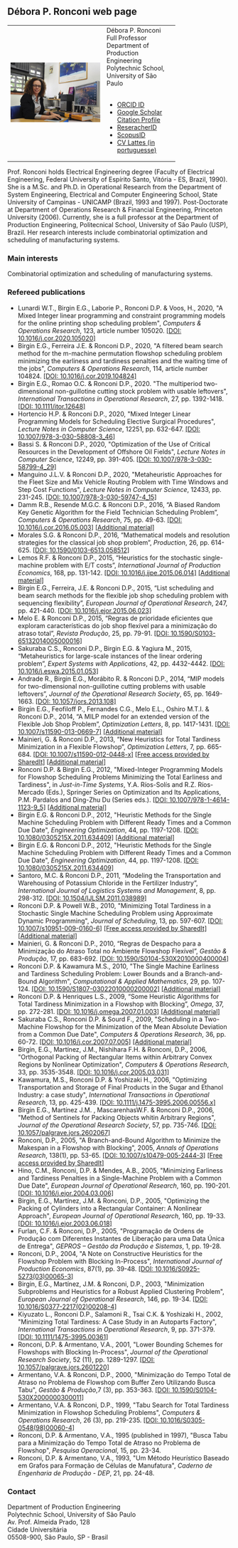 ## Débora P. Ronconi web page

<table style="width:10cm">
  <tr>
    <td><img src="photo.jpg"</img></td>
    <td>Débora P. Ronconi<br> 
        Full Professor<br> 
        Department of Production Engineering<br>
        Polytechnic School, University of São Paulo<br><br>
        <ul>
        <li><a href="https://orcid.org/0000-0001-7647-2328">ORCID ID</a></li>
        <li><a href="https://scholar.google.com.br/citations?user=PYRW_-4AAAAJ&hl=en">Google Scholar Citation Profile</a></li>
        <li><a href="https://publons.com/researcher/2330687/debora-p-ronconi/">ReseracherID</a></li>
        <li><a href="https://www.scopus.com/authid/detail.uri?authorId=6507620724">ScopusID</a></li>
        <li><a href="http://lattes.cnpq.br/8061079976642641">CV Lattes (in portuguesse)</li>
        </ul>
    </td> 
  </tr>
 </table>

Prof. Ronconi holds Electrical Engineering degree (Faculty of Electrical Engineering, Federal University of Espírito Santo, Vitória - ES, Brazil, 1990). She is a M.Sc. and Ph.D. in Operational Research from the Department of System Engineering, Electrical and Computer Engineering School, State University of Campinas - UNICAMP (Brazil, 1993 and 1997). Post-Doctorate at Department of Operations Research & Financial Engineering, Princeton University (2006). Currently, she is a full professor at the Department of Production Engineering, Politecnical School, University of São Paulo (USP), Brazil. Her research interests include combinatorial optimization and scheduling of manufacturing systems. 

### Main interests

Combinatorial optimization and scheduling of manufacturing systems.

### Refereed publications 

<ul>
  
<li>Lunardi W.T., Birgin E.G., Laborie P., Ronconi D.P. & Voos, H., 2020, "A Mixed Integer linear programming and constraint programming models for the online printing shop scheduling problem", <i>Computers & Operations Research</i>, 123, article number 105020.
<a href="https://doi.org/10.1016/j.cor.2020.105020">[DOI: 10.1016/j.cor.2020.105020]</a></li>

<li>Birgin E.G., Ferreira J.E. & Ronconi D.P., 2020, "A filtered beam search method for the m-machine permutation flowshop scheduling problem minimizing the earliness and tardiness penalties and the waiting time of the jobs", <i>Computers & Operations Research</i>, 114, article number 104824.
<a href="https://doi.org/10.1016/j.cor.2019.104824">[DOI: 10.1016/j.cor.2019.104824]</a></li>

<li>Birgin E.G., Romao O.C. & Ronconi D.P., 2020. "The multiperiod two-dimensional non-guillotine cutting stock problem with usable leftovers", <i>International Transactions in Operational Research</i>, 27, pp. 1392-1418.
<a href="https://doi.org/10.1111/itor.12648">[DOI: 10.1111/itor.12648]</a></li>

<li>Hortencio H.P. & Ronconi D.P., 2020, "Mixed Integer Linear Programming Models for Scheduling Elective Surgical Procedures", <i>Lecture Notes in Computer Science</i>, 12251, pp. 632-647.
<a href="https://doi.org/10.1007/978-3-030-58808-3_46">[DOI: 10.1007/978-3-030-58808-3_46]</a></li>

<li>Bassi S. & Ronconi D.P., 2020, "Optimization of the Use of Critical Resources in the Development of Offshore Oil Fields", <i>Lecture Notes in Computer Science</i>, 12249, pp. 391-405.
<a href="https://doi.org/10.1007/978-3-030-58799-4_29">[DOI: 10.1007/978-3-030-58799-4_29]</a></li>

<li> Manguino J.L.V. & Ronconi D.P., 2020, "Metaheuristic Approaches for the Fleet Size and Mix Vehicle Routing Problem with Time Windows and Step Cost Functions", <i>Lecture Notes in Computer Science</i>, 12433, pp. 231-245.
<a href="https://doi.org/10.1007/978-3-030-59747-4_15">[DOI: 10.1007/978-3-030-59747-4_15]</a></li>
  
<li>Damm R.B., Resende M.G.C. & Ronconi D.P., 2016, “A Biased Random Key Genetic Algorithm for the Field Technician Scheduling Problem”, <i>Computers & Operations Research</i>, 75, pp. 49-63. 
  <a href="https://doi.org/10.1016/j.cor.2016.05.003">[DOI: 10.1016/j.cor.2016.05.003]</a>
  <a href="InstResul.zip">[Additional material]</a></li>

<li>Morales S.G. & Ronconi D.P., 2016, “Mathematical models and resolution strategies for the classical job shop problem”, <i>Production</i>, 26, pp. 614-625.
  <a href="https://doi.org/10.1590/0103-6513.058512">[DOI: 10.1590/0103-6513.058512]</a></li>

<li>Lemos R.F. & Ronconi D.P., 2015, “Heuristics for the stochastic single-machine problem with E/T costs”, <i>International Journal of Production Economics</i>, 168, pp. 131-142. 
  <a href="https://doi.org/10.1016/j.ijpe.2015.06.014">[DOI: 10.1016/j.ijpe.2015.06.014]</a>
  <a href="">[Additional material]</a></li>

<li>Birgin E.G., Ferreira, J.E. & Ronconi D.P., 2015, “List scheduling and beam search methods for the flexible job shop scheduling problem with sequencing flexibility”, <i>European Journal of Operational Research</i>, 247, pp. 421-440.
<a href="https://doi.org/10.1016/j.ejor.2015.06.023">[DOI: 10.1016/j.ejor.2015.06.023]</a></li>

<li>Melo E. & Ronconi D.P., 2015, “Regras de prioridade eficientes que exploram características do job shop flexível para a minimização do atraso total”, <i>Revista Produção</i>, 25, pp. 79-91.
<a href="http://dx.doi.org/10.1590/S0103-65132014005000016">[DOI: 10.1590/S0103-65132014005000016]</a></li>

<li>Sakuraba C.S., Ronconi D.P., Birgin E.G. & Yagiura M., 2015, “Metaheuristics for large-scale instances of the linear ordering problem”, <i>Expert Systems with Applications</i>, 42, pp. 4432-4442.
<a href="https://doi.org/10.1016/j.eswa.2015.01.053">[DOI: 10.1016/j.eswa.2015.01.053]</a></li>

<li>Andrade R., Birgin E.G., Morábito R. & Ronconi D.P., 2014, “MIP models for two-dimensional non-guillotine cutting problems with usable leftovers”, <i>Journal of the Operational Research Society</i>, 65, pp. 1649-1663.
<a href="https://doi.org/10.1057/jors.2013.108">[DOI: 10.1057/jors.2013.108]</a></li>

<li>Birgin E.G., Feofiloff P., Fernandes C.G., Melo E.L., Oshiro M.T.I. & Ronconi D.P., 2014, “A MILP model for an extended version of the Flexible Job Shop Problem”, <i>Optimization Letters</i>, 8, pp. 1417-1431.
<a href="https://doi.org/10.1007/s11590-013-0669-7">[DOI: 10.1007/s11590-013-0669-7]</a>
  <a href="">[Additional material]</a></li>

<li>Mainieri, G. & Ronconi D.P., 2013, “New Heuristics for Total Tardiness Minimization in a Flexible Flowshop”, <i>Optimization Letters</i>, 7, pp. 665-684.
<a href="https://doi.org/10.1007/s11590-012-0448-x">[DOI: 10.1007/s11590-012-0448-x]</a>
  <a href="https://rdcu.be/b89qD">[Free access provided by SharedIt]</a>
  <a href="">[Additional material]</a></li>

<li>Ronconi D.P. & Birgin E.G., 2012, "Mixed-Integer Programming Models for Flowshop Scheduling Problems Minimizing the Total Earliness and Tardiness", in <i>Just-in-Time Systems</i>, Y.A. Ríos-Solís and R.Z. Ríos-Mercado (Eds.), Springer Series on Optimization and Its Applications, P.M. Pardalos and Ding-Zhu Du (Series eds.).
<a href="https://doi.org/10.1007/978-1-4614-1123-9_5">[DOI: 10.1007/978-1-4614-1123-9_5]</a>
  <a href="">[Additional material]</a></li>

<li>Birgin E.G. & Ronconi D.P., 2012, "Heuristic Methods for the Single Machine Scheduling Problem with Different Ready Times and a Common Due Date", <i>Engineering Optimization</i>, 44, pp. 1197-1208.
  <a href="https://doi.org/10.1080/0305215X.2011.634409">[DOI: 10.1080/0305215X.2011.634409]</a>
  <a href="">[Additional material]</a></li>
  
<li>Birgin E.G. & Ronconi D.P., 2012, "Heuristic Methods for the Single Machine Scheduling Problem with Different Ready Times and a Common Due Date", <i>Engineering Optimization</i>, 44, pp. 1197-1208.
<a href="https://doi.org/10.1080/0305215X.2011.634409">[DOI: 10.1080/0305215X.2011.634409]</a></li>

<li>Santoro, M.C. & Ronconi D.P., 2011, “Modeling the Transportation and Warehousing of Potassium Chloride in the Fertilizer Industry”, <i>International Journal of Logistics Systems and Management</i>, 8, pp. 298-312.
<a href=“https://doi.org/10.1504/IJLSM.2011.038989“>[DOI: 10.1504/IJLSM.2011.038989]</a></li>

<li>Ronconi D.P. & Powell W.B., 2010, "Minimizing Total Tardiness in a Stochastic Single Machine Scheduling Problem using Approximate Dynamic Programming", <i>Journal of Scheduling</i>, 13, pp. 597-607.
  <a href="https://doi.org/10.1007/s10951-009-0160-6">[DOI: 10.1007/s10951-009-0160-6]</a>
  <a href="https://rdcu.be/b89qA">[Free access provided by SharedIt]</a>
  <a href="">[Additional material]</a></li>
  
<li>Mainieri, G. & Ronconi D.P., 2010, “Regras de Despacho para a Minimização do Atraso Total no Ambiente Flowshop Flexível”, <i>Gestão & Produção</i>, 17, pp. 683-692.
<a href="https://doi.org/10.1590/S0104-530X2010000400004">[DOI: 10.1590/S0104-530X2010000400004]</a></li>

<li>Ronconi D.P. & Kawamura M.S., 2010, "The Single Machine Earliness and Tardiness Scheduling Problem: Lower Bounds and a Branch-and-Bound Algorithm", <i>Computational & Applied Mathematics</i>, 29, pp. 107-124.
  <a href="https://doi.org/10.1590/S1807-03022010000200002">[DOI: 10.1590/S1807-03022010000200002]</a>
  <a href="">[Additional material]</a></li>

<li>Ronconi D.P. & Henriques L.S., 2009, “Some Heuristic Algorithms for Total Tardiness Minimization in a Flowshop with Blocking”, <i>Omega</i>, 37, pp. 272-281.
  <a href="https://doi.org/10.1016/j.omega.2007.01.003">[DOI: 10.1016/j.omega.2007.01.003]</a>
  <a href="">[Additional material]</a></li>

<li>Sakuraba C.S., Ronconi D.P. & Sourd F., 2009, "Scheduling in a Two-Machine Flowshop for the Minimization of the Mean Absolute Deviation from a Common Due Date", <i>Computers & Operations Research</i>, 36, pp. 60-72.
  <a href="https://doi.org/10.1016/j.cor.2007.07.005">[DOI: 10.1016/j.cor.2007.07.005]</a>
  <a href="">[Additional material]</a></li>

<li>Birgin, E.G., Martínez, J.M., Nishihara F.H. & Ronconi, D.P., 2006, "Orthogonal Packing of Rectangular Items within Arbitrary Convex Regions by Nonlinear Optimization", <i>Computers & Operations Research</i>, 33, pp. 3535-3548.
<a href="https://doi.org/10.1016/j.cor.2005.03.031">[DOI: 10.1016/j.cor.2005.03.031]</a></li>

<li>Kawamura, M.S., Ronconi D.P. & Yoshizaki H., 2006, "Optimizing Transportation and Storage of Final Products in the Sugar and Ethanol Industry: a case study", <i>International Transactions in Operational Research</i>, 13, pp. 425-439.
<a href="https://doi.org/10.1111/j.1475-3995.2006.00556.x">[DOI: 10.1111/j.1475-3995.2006.00556.x]</a></li>

<li>Birgin E.G., Martínez J.M. , MascarenhasW.F. & Ronconi D.P., 2006, "Method of Sentinels for Packing Objects whitin Arbitrary Regions", <i>Journal of the Operational Research Society</i>, 57, pp. 735-746.
<a href="https://doi.org/10.1057/palgrave.jors.2602067">[DOI: 10.1057/palgrave.jors.2602067]</a></li>

<li>Ronconi, D.P., 2005, "A Branch-and-Bound Algorithm to Minimize the Makespan in a Flowshop with Blocking", 2005, <i>Annals of Operations Research</i>, 138(1), pp. 53-65.
<a href="https://doi.org/10.1007/s10479-005-2444-3">[DOI: 10.1007/s10479-005-2444-3]</a>
<a href="https://rdcu.be/b89qu">[Free access provided by SharedIt]</a></li>

<li>Hino, C.M., Ronconi, D.P. & Mendes, A.B., 2005, "Minimizing Earliness and Tardiness Penalties in a Single-Machine Problem with a Common Due Date", <i>European Journal of Operational Research</i>, 160, pp. 190-201.
<a href="https://doi.org/10.1016/j.ejor.2004.03.006">[DOI: 10.1016/j.ejor.2004.03.006]</a></li>

<li>Birgin, E.G., Martínez, J.M. & Ronconi, D.P., 2005, "Optimizing the Packing of Cylinders into a Rectangular Container: A Nonlinear Approach", <i>European Journal of Operational Research</i>, 160, pp. 19-33.
<a href="https://doi.org/10.1016/j.ejor.2003.06.018">[DOI: 10.1016/j.ejor.2003.06.018]</a></li>

<li>Furlan, C.F. & Ronconi, D.P., 2005, "Programação de Ordens de Produção com Diferentes Instantes de Liberação para uma Data Única de Entrega", <i>GEPROS – Gestão da Produção e Sistemas</i>, 1, pp. 19-28.</li>

<li>Ronconi, D.P., 2004, "A Note on Constructive Heuristics for the Flowshop Problem with Blocking In-Process", <i>International Journal of Production Economics</i>, 87(1), pp. 39-48.
<a href="https://doi.org/10.1016/S0925-5273(03)00065-3">[DOI: 10.1016/S0925-5273(03)00065-3]</a></li>

<li>Birgin, E.G., Martínez, J.M. & Ronconi, D.P., 2003, "Minimization Subproblems and Heuristics for a Robust Applied Clustering Problem", <i>European Journal of Operational Research</i>, 146, pp. 19-34.
<a href="https://doi.org/10.1016/S0377-2217(02)00208-4">[DOI: 10.1016/S0377-2217(02)00208-4]</a></li>

<li>Kiyuzato L., Ronconi D.P., Salamoni R., Tsai C.K. & Yoshizaki H., 2002, "Minimizing Total Tardiness: A Case Study in an Autoparts Factory", <i>International Transactions in Operational Research</i>, 9, pp. 371-379.
<a href="https://doi.org/10.1111/1475-3995.00361">[DOI: 10.1111/1475-3995.00361]</a></li>

<li>Ronconi, D.P. & Armentano, V.A., 2001, "Lower Bounding Schemes for Flowshops with Blocking In-Process", <i>Journal of the Operational Research Society</i>, 52 (11), pp. 1289-1297.
<a href="https://doi.org/10.1057/palgrave.jors.2601220">[DOI: 10.1057/palgrave.jors.2601220]</a></li>

<li>Armentano, V.A. & Ronconi, D.P., 2000, "Minimização do Tempo Total de Atraso no Problema de Flowshop com Buffer Zero Utilizando Busca Tabu", <i>Gestão & Produção</i>,7 (3), pp. 353-363.
<a href="https://doi.org/10.1590/S0104-530X2000000300011">[DOI: 10.1590/S0104-530X2000000300011]</a> </li>

<li>Armentano, V.A. & Ronconi, D.P., 1999, "Tabu Search for Total Tardiness Minimization in Flowshop Scheduling Problems", <i>Computers & Operations Research</i>, 26 (3), pp. 219-235.
<a href="https://doi.org/10.1016/S0305-0548(98)00060-4">[DOI: 10.1016/S0305-0548(98)00060-4]</a></li>

<li>Ronconi, D.P. & Armentano, V.A., 1995 (published in 1997), "Busca Tabu para a Minimização do Tempo Total de Atraso no Problema de Flowshop", <i>Pesquisa Operacional</i>, 15, pp. 23-34.</li>

<li>Ronconi, D.P. & Armentano, V.A., 1993, "Um Método Heurístico Baseado em Grafos para Formação de Células de Manufatura", <i>Caderno de Engenharia de Produção - DEP</i>, 21,  pp. 24-48.</li>

</ul>

### Contact

Department of Production Engineering<br>
Polytechnic School, University of São Paulo<br>
Av. Prof. Almeida Prado, 128<br> 
Cidade Universitária<br> 
05508-900, São Paulo, SP - Brasil
